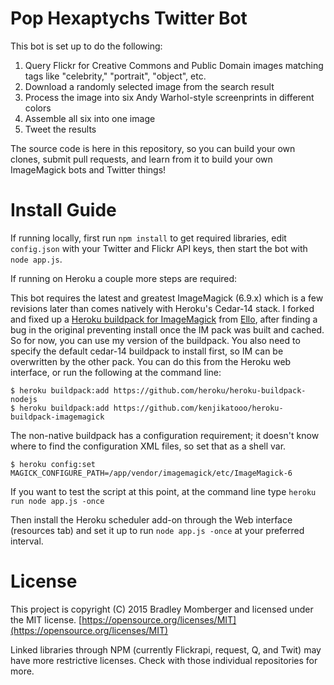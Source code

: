# Pop Hexaptychs Twitter Bot

This bot is set up to do the following:

1. Query Flickr for Creative Commons and Public Domain images matching tags like "celebrity," "portrait", "object", etc.
2. Download a randomly selected image from the search result
3. Process the image into six Andy Warhol-style screenprints in different colors
4. Assemble all six into one image
5. Tweet the results

The source code is here in this repository, so you can build your own clones, submit pull requests, and learn from it to build your own ImageMagick bots and Twitter things!

# Install Guide

If running locally, first run `npm install` to get required libraries, edit `config.json` with your Twitter and Flickr API keys, then start the bot with `node app.js`.

If running on Heroku a couple more steps are required:

This bot requires the latest and greatest ImageMagick (6.9.x) which is a few revisions later than comes natively with Heroku's Cedar-14 stack.  I forked and fixed up a [Heroku buildpack for ImageMagick](https://github.com/airhadoken/heroku-buildpack-imagemagick) from [Ello](https://github.com/ello/heroku-buildpack-imagemagick), after finding a bug in the original preventing install once the IM pack was built and cached.  So for now, you can use my version of the buildpack.  You also need to specify the default cedar-14 buildpack to install first, so IM can be overwritten by the other pack.  You can do this from the Heroku web interface, or run the following at the command line:

```console
$ heroku buildpack:add https://github.com/heroku/heroku-buildpack-nodejs
$ heroku buildpack:add https://github.com/kenjikatooo/heroku-buildpack-imagemagick
```

The non-native buildpack has a configuration requirement; it doesn't know where to find the configuration XML files, so set that as a shell var.

```console
$ heroku config:set MAGICK_CONFIGURE_PATH=/app/vendor/imagemagick/etc/ImageMagick-6
```

If you want to test the script at this point, at the command line type `heroku run node app.js -once`

Then install the Heroku scheduler add-on through the Web interface (resources tab) and set it up to run `node app.js -once` at your preferred interval.

# License

This project is copyright (C) 2015 Bradley Momberger and licensed under the MIT license. [https://opensource.org/licenses/MIT](https://opensource.org/licenses/MIT)

Linked libraries through NPM (currently Flickrapi, request, Q, and Twit) may have more restrictive licenses.  Check with those individual repositories for more.
